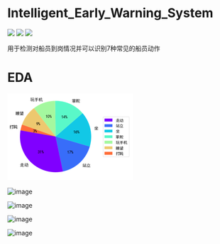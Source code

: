 # Intelligent_Early_Warning_System
![](https://img.shields.io/badge/build-passing-brightgreen) ![](https://img.shields.io/badge/author-ddmm-orange) ![](https://img.shields.io/badge/license-MIT-green)

用于检测对船员到岗情况并可以识别7种常见的船员动作

# EDA 

![image](https://github.com/ddmm2020/Intelligent_Early_Warning_System/blob/master/images/action.png)

![image](./images/action_gif1.gif)

![image](./images/action_gif2.gif)

![image](./images/action_gif3.gif)

![image](./images/action_gif4.gif)

